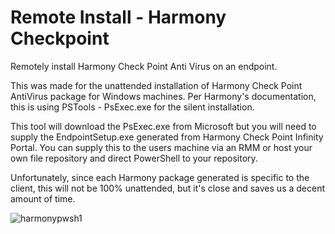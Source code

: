 # Remote Install - Harmony Checkpoint

Remotely install Harmony Check Point Anti Virus on an endpoint.

  This was made for the unattended installation of Harmony Check Point AntiVirus package for Windows machines.  Per Harmony's documentation, this is using PSTools - PsExec.exe for the silent installation.

  This tool will download the PsExec.exe from Microsoft but you will need to supply the EndpointSetup.exe generated from Harmony Check Point Infinity Portal.  You can supply this to the users machine via an RMM or host your own file repository and direct PowerShell to your repository.

Unfortunately, since each Harmony package generated is specific to the client, this will not be 100% unattended, but it's close and saves us a decent amount of time.

![harmonypwsh1](https://user-images.githubusercontent.com/110135593/230750481-376dd30e-461a-4f1b-80f7-fc277bb553a2.jpg)
